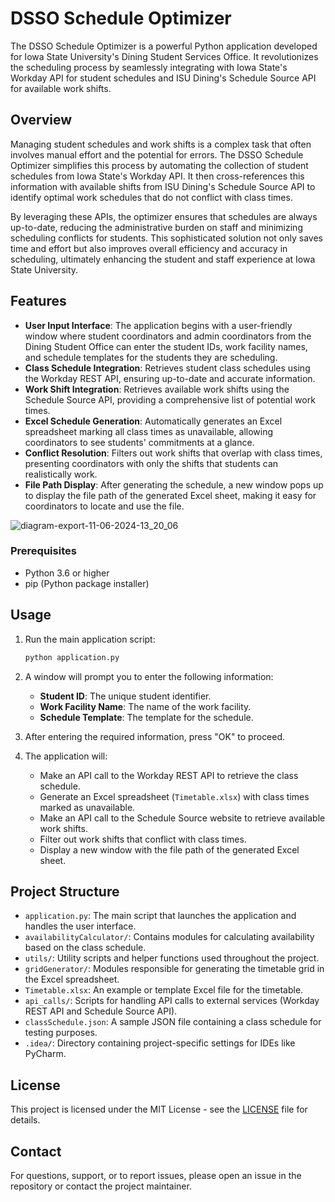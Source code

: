 # DSSO Schedule Optimizer

The DSSO Schedule Optimizer is a powerful Python application developed for Iowa State University's Dining Student Services Office. It revolutionizes the scheduling process by seamlessly integrating with Iowa State's Workday API for student schedules and ISU Dining's Schedule Source API for available work shifts.

## Overview

Managing student schedules and work shifts is a complex task that often involves manual effort and the potential for errors. The DSSO Schedule Optimizer simplifies this process by automating the collection of student schedules from Iowa State's Workday API. It then cross-references this information with available shifts from ISU Dining's Schedule Source API to identify optimal work schedules that do not conflict with class times.

By leveraging these APIs, the optimizer ensures that schedules are always up-to-date, reducing the administrative burden on staff and minimizing scheduling conflicts for students. This sophisticated solution not only saves time and effort but also improves overall efficiency and accuracy in scheduling, ultimately enhancing the student and staff experience at Iowa State University.

## Features

- **User Input Interface**: The application begins with a user-friendly window where student coordinators and admin coordinators from the Dining Student Office can enter the student IDs, work facility names, and schedule templates for the students they are scheduling.
- **Class Schedule Integration**: Retrieves student class schedules using the Workday REST API, ensuring up-to-date and accurate information.
- **Work Shift Integration**: Retrieves available work shifts using the Schedule Source API, providing a comprehensive list of potential work times.
- **Excel Schedule Generation**: Automatically generates an Excel spreadsheet marking all class times as unavailable, allowing coordinators to see students' commitments at a glance.
- **Conflict Resolution**: Filters out work shifts that overlap with class times, presenting coordinators with only the shifts that students can realistically work.
- **File Path Display**: After generating the schedule, a new window pops up to display the file path of the generated Excel sheet, making it easy for coordinators to locate and use the file.

![diagram-export-11-06-2024-13_20_06](https://github.com/TpSoftDev/Class-and-Work-Schedule-Optimizer/assets/170199259/072aee45-f24b-4a37-b110-300b14cf4912)

### Prerequisites

- Python 3.6 or higher
- pip (Python package installer)

## Usage

1. Run the main application script:
   ```bash
   python application.py
   ```
2. A window will prompt you to enter the following information:
   - **Student ID**: The unique student identifier.
   - **Work Facility Name**: The name of the work facility.
   - **Schedule Template**: The template for the schedule.

3. After entering the required information, press "OK" to proceed.
4. The application will:
   - Make an API call to the Workday REST API to retrieve the class schedule.
   - Generate an Excel spreadsheet (`Timetable.xlsx`) with class times marked as unavailable.
   - Make an API call to the Schedule Source website to retrieve available work shifts.
   - Filter out work shifts that conflict with class times.
   - Display a new window with the file path of the generated Excel sheet.

## Project Structure

- `application.py`: The main script that launches the application and handles the user interface.
- `availabilityCalculator/`: Contains modules for calculating availability based on the class schedule.
- `utils/`: Utility scripts and helper functions used throughout the project.
- `gridGenerator/`: Modules responsible for generating the timetable grid in the Excel spreadsheet.
- `Timetable.xlsx`: An example or template Excel file for the timetable.
- `api_calls/`: Scripts for handling API calls to external services (Workday REST API and Schedule Source API).
- `classSchedule.json`: A sample JSON file containing a class schedule for testing purposes.
- `.idea/`: Directory containing project-specific settings for IDEs like PyCharm.

## License

This project is licensed under the MIT License - see the [LICENSE](LICENSE) file for details.

## Contact

For questions, support, or to report issues, please open an issue in the repository or contact the project maintainer.

